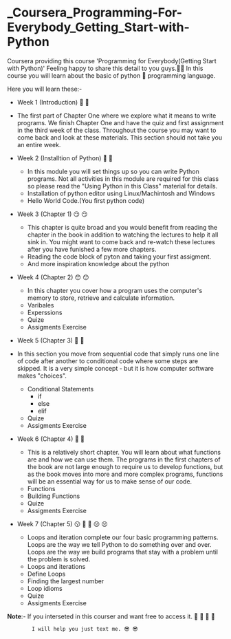 # _Coursera_Programming-For-Everybody_Getting_Start-with-Python

Coursera providing this course 'Programming for Everybody(Getting Start with Python)'
Feeling happy to share this detail to you guys.🥰🥰
In this course you will learn about the basic of python 🐍 programming language.

   Here you will learn these:-
-  Week 1  (Introduction) 🐾 🐾
 -  The first part of Chapter One where we explore what it means to write programs. We finish Chapter One and have the quiz and first assignment in the third week of the class. Throughout the course you may want to        come back and look at these materials. This section should not take you an entire week.
   
-  Week 2  (Installtion of Python) 🧐 🧐
    -  In this module you will set things up so you can write Python programs. Not all activities in this module are required for this class so please read the "Using Python in this Class" material for details.
    -  Installation of python editor using Linux/Machintosh and Windows
    -  Hello World Code.(You first python code)
      
-  Week 3  (Chapter 1) 😏 😏
    -  This chapter is quite broad and you would benefit from reading the chapter in the book in addition to watching the lectures to help it all sink in. You might want to come back and re-watch these lectures after         you have funished a few more chapters.
    -  Reading the code block of pyton and taking your first assigment.
    -  And more inspiration knowledge about the python
      
-  Week 4  (Chapter 2) 😯 😯
    -  In this chapter you cover how a program uses the computer's memory to store, retrieve and calculate information.
    -  Varibales
    -  Experssions
    -  Quize
    -  Assigments Exercise
      
-  Week 5  (Chapter 3) 🤩 🤩
 -  In this section you move from sequential code that simply runs one line of code after another to conditional code where some steps are skipped. It is a very simple concept - but it is how computer software makes       "choices".
    -  Conditional Statements
        -  if
        -  else
        -  elif
    -  Quize
    -  Assigments Exercise
      
-  Week 6  (Chapter 4) 🤤 🤤
    -  This is a relatively short chapter. You will learn about what functions are and how we can use them. The programs in the first chapters of the book are not large enough to require us to develop functions, but          as the book moves into more and more complex programs, functions will be an essential way for us to make sense of our code.
    -  Functions
    -  Building Functions
    -  Quize
    -  Assigments Exercise
      
-  Week 7  (Chapter 5) 😗 🤔 🤨 😣 😣
    -  Loops and iteration complete our four basic programming patterns. Loops are the way we tell Python to do something over and over. Loops are the way we build programs that stay with a problem until the problem          is solved.
    -  Loops and iterations
    -  Define Loops
    -  Finding the largest number
    -  Loop idioms
    -  Quize
    -  Assigments Exercise

**Note**:- If you interseted in this courser and want free to access it. 🤗 🤗 🤗 🤗

            I will help you just text me. 😎 😎
